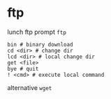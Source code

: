 ftp
===

lunch ftp prompt `ftp`
```
bin # binary download
cd <dir> # change dir
lcd <dir> # local change dir
get <file>
bye # quit
! <cmd> # execute local command
```

alternative `wget`
